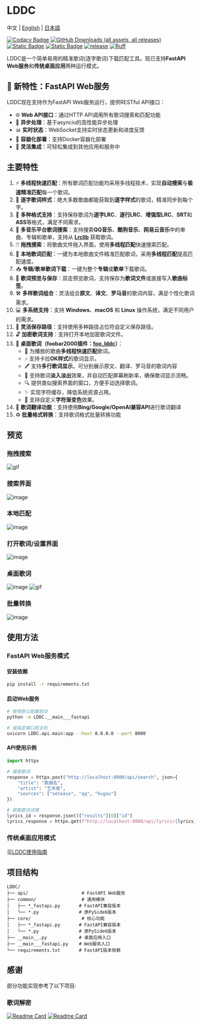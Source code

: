 # LDDC

中文 | [English](./README_en.md) | [日本語](./README_ja.md)

[![Codacy Badge](https://app.codacy.com/project/badge/Grade/015f636391584ffc82790ff7038da5ca)](https://app.codacy.com/gh/chenmozhijin/LDDC/dashboard?utm_source=gh&utm_medium=referral&utm_content=&utm_campaign=Badge_grade)
[![GitHub Downloads (all assets, all releases)](https://img.shields.io/github/downloads/chenmozhijin/LDDC/total)](https://github.com/chenmozhijin/LDDC/releases/latest)
[![Static Badge](https://img.shields.io/badge/Python-3.10%2B-brightgreen)](https://www.python.org/downloads/)
[![Static Badge](https://img.shields.io/badge/License-GPLv3-blue)](https://github.com/chenmozhijin/LDDC/blob/main/LICENSE)
[![release](https://img.shields.io/github/v/release/chenmozhijin/LDDC?color=blue)](https://github.com/chenmozhijin/LDDC/releases/latest)
[![Ruff](https://img.shields.io/endpoint?url=https://raw.githubusercontent.com/astral-sh/ruff/main/assets/badge/v2.json)](https://github.com/astral-sh/ruff)

LDDC是一个简单易用的精准歌词(逐字歌词)下载匹配工具。现已支持**FastAPI Web服务**和**传统桌面应用**两种运行模式。

## 🚀 新特性：FastAPI Web服务

LDDC现在支持作为FastAPI Web服务运行，提供RESTful API接口：

- 🌐 **Web API接口**：通过HTTP API调用所有歌词搜索和匹配功能
- 🔄 **异步处理**：基于asyncio的高性能异步处理
- 📊 **实时状态**：WebSocket支持实时状态更新和进度反馈
- 🐳 **容器化部署**：支持Docker容器化部署
- 🔧 **灵活集成**：可轻松集成到其他应用和服务中

## 主要特性

1. ⚡ **多线程快速匹配**：所有歌词匹配功能均采用多线程技术，实现**自动搜索**与**极速精准匹配**每一个歌词。
2. 📝 **逐字歌词样式**：绝大多数歌曲都能获取到**逐字样式**的歌词，精准同步到每个字。
3. 💾 **多种格式支持**：支持保存歌词为**逐字LRC**、**逐行LRC**、**增强型LRC**、**SRT**和**ASS**等格式，满足不同需求。
4. 🎵 **多音乐平台歌词搜索**：支持搜索**QQ音乐**、**酷狗音乐**、**网易云音乐**中的单曲、专辑和歌单，支持从 **[Lrclib](https://lrclib.net/)** 获取歌词。
5. 🖱️ **拖拽搜索**：将歌曲文件拖入界面，使用**多线程匹配**快速搜索匹配。
6. 🎯 **本地歌词匹配**：一键为本地歌曲文件精准匹配歌词，采用**多线程匹配**提高匹配速度。
7. 📥 **专辑/歌单歌词下载**：一键为整个**专辑**或**歌单**下载歌词。
8. 👀 **歌词预览与保存**：双击预览歌词，支持保存为**歌词文件**或直接写入**歌曲标签**。
9. 🛠️ **多样歌词组合**：灵活组合**原文**、**译文**、**罗马音**的歌词内容，满足个性化歌词需求。
10. 💻 **多系统支持**：支持 **Windows**、**macOS** 和 **Linux** 操作系统，满足不同用户的需求。
11. 🔧 **灵活保存路径**：支持使用多种路径占位符自定义保存路径。
12. 🔓 **加密歌词支持**：支持打开本地加密歌词文件。
13. 🎤 **桌面歌词（foobar2000插件：[foo_lddc](https://github.com/chenmozhijin/foo_lddc)）**：
    - 🚀 为播放的歌曲**多线程快速匹配**歌词。
    - 🎶 支持卡拉**OK样式**的歌词显示。
    - 🖊️ 支持**多行歌词显示**，可分别展示原文、翻译、罗马音的歌词内容
    - 🌈 支持歌词**淡入淡出**效果，并自动匹配屏幕刷新率，确保歌词显示流畅。
    - 🔍 提供类似搜索界面的窗口，方便手动选择歌词。
    - ✨ 实现字符缓存，降低系统资源占用。
    - 🌟 支持自定义**字符渐变色**效果。
14. 🔁 **歌词翻译功能**：支持使用**Bing/Google/OpenAI兼容API**进行歌词翻译
15. ♻️ **批量格式转换**：支持歌词格式批量转换功能

## 预览

### 拖拽搜索

![gif](img/drop.gif)

### 搜索界面

![image](img/zh-Hans_1.jpg)

### 本地匹配

![image](img/zh-Hans_3.jpg)

### 打开歌词/设置界面

![image](img/zh-Hans_2.jpg)

### 桌面歌词

![image](img/zh-Hans_4.jpg)
![gif](img/desktop_lyrics.gif)

### 批量转换

![image](img/zh-Hans_5.jpg)

## 使用方法

### FastAPI Web服务模式

#### 安装依赖

```bash
pip install -r requirements.txt
```

#### 启动Web服务

```bash
# 使用默认配置启动
python -m LDDC.__main___fastapi

# 或指定端口和主机
uvicorn LDDC.api.main:app --host 0.0.0.0 --port 8000
```

#### API使用示例

```python
import httpx

# 搜索歌词
response = httpx.post("http://localhost:8000/api/search", json={
    "title": "歌曲名",
    "artist": "艺术家",
    "sources": ["netease", "qq", "kugou"]
})

# 获取歌词详情
lyrics_id = response.json()["results"][0]["id"]
lyrics_response = httpx.get(f"http://localhost:8000/api/lyrics/{lyrics_id}")
```

### 传统桌面应用模式

见[LDDC使用指南](https://github.com/chenmozhijin/LDDC/wiki)

## 项目结构

```
LDDC/
├── api/                    # FastAPI Web服务
├── common/                 # 通用模块
│   ├── *_fastapi.py       # FastAPI兼容版本
│   └── *.py               # 原PySide6版本
├── core/                   # 核心功能
│   ├── *_fastapi.py       # FastAPI兼容版本
│   └── *.py               # 原PySide6版本
├── __main__.py            # 桌面应用入口
├── __main___fastapi.py    # Web服务入口
└── requirements.txt       # FastAPI版本依赖
```

## 感谢

部分功能实现参考了以下项目:

### 歌词解密

[![Readme Card](https://github-readme-stats.vercel.app/api/pin/?username=WXRIW&repo=QQMusicDecoder)](https://github.com/WXRIW/QQMusicDecoder)
[![Readme Card](https://github-readme-stats.vercel.app/api/pin/?username=jixunmoe&repo=qmc-decode)](https://github.com/jixunmoe/qmc-decode)
